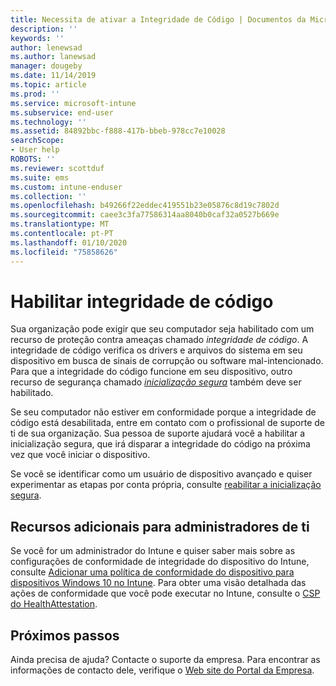 ```yaml
---
title: Necessita de ativar a Integridade de Código | Documentos da Microsoft
description: ''
keywords: ''
author: lenewsad
ms.author: lanewsad
manager: dougeby
ms.date: 11/14/2019
ms.topic: article
ms.prod: ''
ms.service: microsoft-intune
ms.subservice: end-user
ms.technology: ''
ms.assetid: 84892bbc-f888-417b-bbeb-978cc7e10028
searchScope:
- User help
ROBOTS: ''
ms.reviewer: scottduf
ms.suite: ems
ms.custom: intune-enduser
ms.collection: ''
ms.openlocfilehash: b49266f22eddec419551b23e05876c8d19c7802d
ms.sourcegitcommit: caee3c3fa77586314aa8040b0caf32a0527b669e
ms.translationtype: MT
ms.contentlocale: pt-PT
ms.lasthandoff: 01/10/2020
ms.locfileid: "75858626"
---
```

# <a name="enable-code-integrity"></a>Habilitar integridade de código

Sua organização pode exigir que seu computador seja habilitado com um recurso de proteção contra ameaças chamado *integridade de código*. A integridade de código verifica os drivers e arquivos do sistema em seu dispositivo em busca de sinais de corrupção ou software mal-intencionado. Para que a integridade do código funcione em seu dispositivo, outro recurso de segurança chamado [*inicialização segura*](https://docs.microsoft.com/windows/security/information-protection/secure-the-windows-10-boot-process#secure-boot) também deve ser habilitado.

Se seu computador não estiver em conformidade porque a integridade de código está desabilitada, entre em contato com o profissional de suporte de ti de sua organização. Sua pessoa de suporte ajudará você a habilitar a inicialização segura, que irá disparar a integridade do código na próxima vez que você iniciar o dispositivo. 

Se você se identificar como um usuário de dispositivo avançado e quiser experimentar as etapas por conta própria, consulte [reabilitar a inicialização segura](https://docs.microsoft.com/windows-hardware/manufacture/desktop/disabling-secure-boot#re-enable-secure-boot).

## <a name="additional-resources-for-it-administrators"></a>Recursos adicionais para administradores de ti

Se você for um administrador do Intune e quiser saber mais sobre as configurações de conformidade de integridade do dispositivo do Intune, consulte [Adicionar uma política de conformidade do dispositivo para dispositivos Windows 10 no Intune](https://docs.microsoft.com/intune/protect/compliance-policy-create-windows). Para obter uma visão detalhada das ações de conformidade que você pode executar no Intune, consulte o [CSP do HealthAttestation](https://docs.microsoft.com/windows/client-management/mdm/healthattestation-csp#step-8-take-appropriate-policy-action-based-on-evaluation-results).  

## <a name="next-steps"></a>Próximos passos

Ainda precisa de ajuda? Contacte o suporte da empresa. Para encontrar as informações de contacto dele, verifique o [Web site do Portal da Empresa](https://go.microsoft.com/fwlink/?linkid=2010980).
